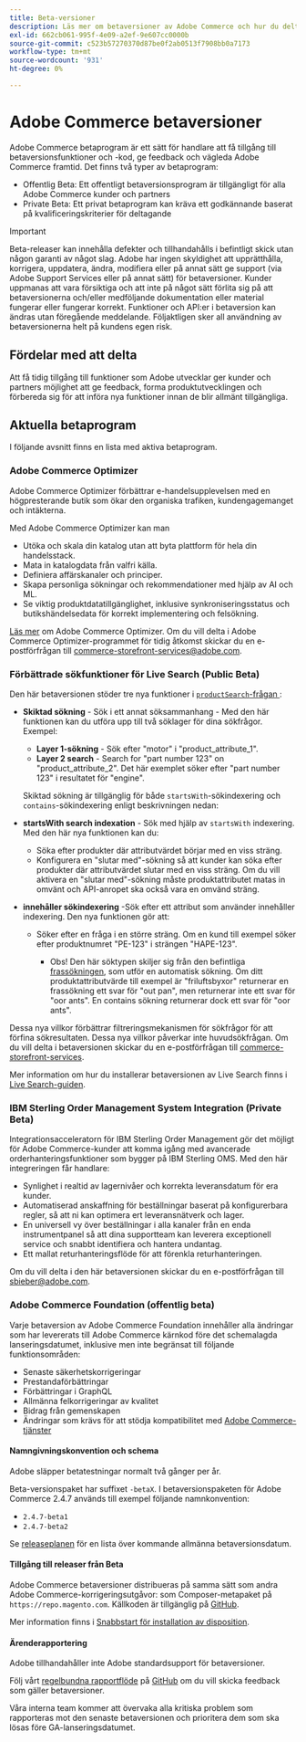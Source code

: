 ```yaml
---
title: Beta-versioner
description: Läs mer om betaversioner av Adobe Commerce och hur du deltar.
exl-id: 662cb061-995f-4e09-a2ef-9e607cc0000b
source-git-commit: c523b57270370d87be0f2ab0513f7908bb0a7173
workflow-type: tm+mt
source-wordcount: '931'
ht-degree: 0%

---
```


# Adobe Commerce betaversioner

Adobe Commerce betaprogram är ett sätt för handlare att få tillgång till betaversionsfunktioner och -kod, ge feedback och vägleda Adobe Commerce framtid. Det finns två typer av betaprogram:

- Offentlig Beta: Ett offentligt betaversionsprogram är tillgängligt för alla Adobe Commerce kunder och partners
- Private Beta: Ett privat betaprogram kan kräva ett godkännande baserat på kvalificeringskriterier för deltagande

>[!IMPORTANT]
>
>Beta-releaser kan innehålla defekter och tillhandahålls i befintligt skick utan någon garanti av något slag. Adobe har ingen skyldighet att upprätthålla, korrigera, uppdatera, ändra, modifiera eller på annat sätt ge support (via Adobe Support Services eller på annat sätt) för betaversioner. Kunder uppmanas att vara försiktiga och att inte på något sätt förlita sig på att betaversionerna och/eller medföljande dokumentation eller material fungerar eller fungerar korrekt. Funktioner och API:er i betaversion kan ändras utan föregående meddelande. Följaktligen sker all användning av betaversionerna helt på kundens egen risk.

## Fördelar med att delta

Att få tidig tillgång till funktioner som Adobe utvecklar ger kunder och partners möjlighet att ge feedback, forma produktutvecklingen och förbereda sig för att införa nya funktioner innan de blir allmänt tillgängliga.

## Aktuella betaprogram

I följande avsnitt finns en lista med aktiva betaprogram.

### Adobe Commerce Optimizer

Adobe Commerce Optimizer förbättrar e-handelsupplevelsen med en högpresterande butik som ökar den organiska trafiken, kundengagemanget och intäkterna.

Med Adobe Commerce Optimizer kan man

- Utöka och skala din katalog utan att byta plattform för hela din handelsstack.
- Mata in katalogdata från valfri källa.
- Definiera affärskanaler och principer.
- Skapa personliga sökningar och rekommendationer med hjälp av AI och ML.
- Se viktig produktdatatillgänglighet, inklusive synkroniseringsstatus och butikshändelsedata för korrekt implementering och felsökning.

[Läs mer](https://experienceleague.adobe.com/docs/commerce/optimizer/overview.html) om Adobe Commerce Optimizer. Om du vill delta i Adobe Commerce Optimizer-programmet för tidig åtkomst skickar du en e-postförfrågan till [commerce-storefront-services@adobe.com](mailto:commerce-storefront-services@adobe.com).

### Förbättrade sökfunktioner för Live Search (Public Beta)

Den här betaversionen stöder tre nya funktioner i [`productSearch`-frågan ](https://developer.adobe.com/commerce/services/graphql/live-search/product-search/):

- **Skiktad sökning** - Sök i ett annat söksammanhang - Med den här funktionen kan du utföra upp till två söklager för dina sökfrågor. Exempel:

   - **Layer 1-sökning** - Sök efter &quot;motor&quot; i &quot;product_attribute_1&quot;.
   - **Layer 2 search** - Search for &quot;part number 123&quot; on &quot;product_attribute_2&quot;. Det här exemplet söker efter &quot;part number 123&quot; i resultatet för &quot;engine&quot;.

  Skiktad sökning är tillgänglig för både `startsWith`-sökindexering och `contains`-sökindexering enligt beskrivningen nedan:

- **startsWith search indexation** - Sök med hjälp av `startsWith` indexering. Med den här nya funktionen kan du:

   - Söka efter produkter där attributvärdet börjar med en viss sträng.
   - Konfigurera en &quot;slutar med&quot;-sökning så att kunder kan söka efter produkter där attributvärdet slutar med en viss sträng. Om du vill aktivera en &quot;slutar med&quot;-sökning måste produktattributet matas in omvänt och API-anropet ska också vara en omvänd sträng.

- **innehåller sökindexering** -Sök efter ett attribut som använder innehåller indexering. Den nya funktionen gör att:

   - Söker efter en fråga i en större sträng. Om en kund till exempel söker efter produktnumret &quot;PE-123&quot; i strängen &quot;HAPE-123&quot;.

      - Obs! Den här söktypen skiljer sig från den befintliga [frassökningen](https://developer.adobe.com/commerce/services/graphql/live-search/product-search/#phrase), som utför en automatisk sökning. Om ditt produktattributvärde till exempel är &quot;friluftsbyxor&quot; returnerar en frassökning ett svar för &quot;out pan&quot;, men returnerar inte ett svar för &quot;oor ants&quot;. En contains sökning returnerar dock ett svar för &quot;oor ants&quot;.

Dessa nya villkor förbättrar filtreringsmekanismen för sökfrågor för att förfina sökresultaten. Dessa nya villkor påverkar inte huvudsökfrågan. Om du vill delta i betaversionen skickar du en e-postförfrågan till [commerce-storefront-services](mailto:commerce-storefront-services@adobe.com).

Mer information om hur du installerar betaversionen av Live Search finns i [Live Search-guiden](https://experienceleague.adobe.com/en/docs/commerce/live-search/install#install-the-live-search-beta).

### IBM Sterling Order Management System Integration (Private Beta)

Integrationsacceleratorn för IBM Sterling Order Management gör det möjligt för Adobe Commerce-kunder att komma igång med avancerade orderhanteringsfunktioner som bygger på IBM Sterling OMS. Med den här integreringen får handlare:

- Synlighet i realtid av lagernivåer och korrekta leveransdatum för era kunder.
- Automatiserad anskaffning för beställningar baserat på konfigurerbara regler, så att ni kan optimera ert leveransnätverk och lager.
- En universell vy över beställningar i alla kanaler från en enda instrumentpanel så att dina supportteam kan leverera exceptionell service och snabbt identifiera och hantera undantag.
- Ett mallat returhanteringsflöde för att förenkla returhanteringen.

Om du vill delta i den här betaversionen skickar du en e-postförfrågan till [sbieber@adobe.com](mailto:sbieber@adobe.com).

### Adobe Commerce Foundation (offentlig beta)

Varje betaversion av Adobe Commerce Foundation innehåller alla ändringar som har levererats till Adobe Commerce kärnkod före det schemalagda lanseringsdatumet, inklusive men inte begränsat till följande funktionsområden:

- Senaste säkerhetskorrigeringar
- Prestandaförbättringar
- Förbättringar i GraphQL
- Allmänna felkorrigeringar av kvalitet
- Bidrag från gemenskapen
- Ändringar som krävs för att stödja kompatibilitet med [Adobe Commerce-tjänster](https://experienceleague.adobe.com/docs/commerce/user-guides/home.html)

#### Namngivningskonvention och schema

Adobe släpper betatestningar normalt två gånger per år.

Beta-versionspaket har suffixet `-betaX`. I betaversionspaketen för Adobe Commerce 2.4.7 används till exempel följande namnkonvention:

- `2.4.7-beta1`
- `2.4.7-beta2`

Se [releaseplanen](schedule.md) för en lista över kommande allmänna betaversionsdatum.

#### Tillgång till releaser från Beta

Adobe Commerce betaversioner distribueras på samma sätt som andra Adobe Commerce-korrigeringsutgåvor: som Composer-metapaket på `https://repo.magento.com`. Källkoden är tillgänglig på [GitHub](https://github.com/magento/magento2).

Mer information finns i [Snabbstart för installation av disposition](../installation/composer.md).

#### Ärenderapportering

Adobe tillhandahåller inte Adobe standardsupport för betaversioner.

Följ vårt [regelbundna rapportflöde](https://developer.adobe.com/commerce/contributor/guides/code-contributions/) på [GitHub](https://github.com/magento/magento2) om du vill skicka feedback som gäller betaversioner.

Våra interna team kommer att övervaka alla kritiska problem som rapporteras mot den senaste betaversionen och prioritera dem som ska lösas före GA-lanseringsdatumet.
